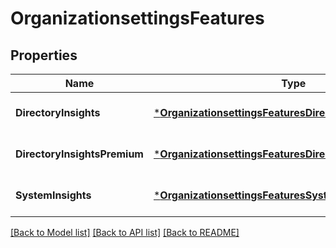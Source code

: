 # OrganizationsettingsFeatures

## Properties
Name | Type | Description | Notes
------------ | ------------- | ------------- | -------------
**DirectoryInsights** | [***OrganizationsettingsFeaturesDirectoryInsights**](organizationsettings_features_directoryInsights.md) |  | [optional] [default to null]
**DirectoryInsightsPremium** | [***OrganizationsettingsFeaturesDirectoryInsightsPremium**](organizationsettings_features_directoryInsightsPremium.md) |  | [optional] [default to null]
**SystemInsights** | [***OrganizationsettingsFeaturesSystemInsights**](organizationsettings_features_systemInsights.md) |  | [optional] [default to null]

[[Back to Model list]](../README.md#documentation-for-models) [[Back to API list]](../README.md#documentation-for-api-endpoints) [[Back to README]](../README.md)


